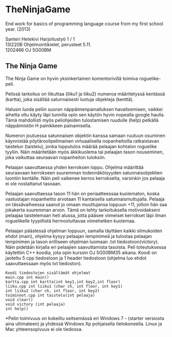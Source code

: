 # TheNinjaGame
End work for basics of programming language course from my first school year. (2013)

Santeri Hetekivi Harjoitustyö 1 / 1  
13I220B Ohjelmointikielet, perusteet 5.11.  
1202466 OJ 5G00BM  

## The Ninja Game

The Ninja Game on hyvin yksinkertainen komentorivillä toimiva roguelike-peli.

Pelissä tarkoitus on liikuttaa (liiku1 ja liiku2) numeroa määritetyssä kentässä (kartta), joka
sisältää satunnaisesti luotuja objekteja (kenttä).

Halusin luoda peliin suoran näppäimenpainalluksen havaitsemisen, vaikkei aihetta oltu
käyty läpi tunnilla opin sen käytön hyvin nopealla google haulla. Tämä mahdollisti myös
peliohjeiden tulostamisen ruudulle (help) pelkällä näppäimistön H painikkeen painamisella.

Numeron joutuessa satunnaisen objektin kanssa samaan ruutuun osuminen käynnistää
pöytäroolipelimainen virtuaalisella nopanheitoilla ratkaistavan taistelun (taistelu), jonka lopputulos
määrää pelaajan kohtalon roguelike tyyliin. Näin määritetään myös äkkikuolema tai pelaajan tason
nouseminen, joka vaikuttaa seuraavan nopanheiton tuloksiin.

Pelaajan saavuttaessa yhden kerroksen loppu. Ohjelma määrittää seuraavaan kerrokseen
suuremman todennäköisyyden satunnaisobjektien luontiin kentälle. Näin peli vaikenee kerros
kerrokselta, varsinkin jos pelaaja ei ole nostattanut tasoaan.

Pelaajan saavuttaessa tason 11 hän on periaatteessaa kuolematon, koska vastustajan
nopanheitto arvotaan 11 kantaisella satunnaismuttujalla. Pelaaja on tässävaiheessa saanut jo omaan
muuttujansa loppuun +11, jolloin hän saa jokakerta suuremman arvon. Tämä on tehty tarkoituksella
motivoidakseni pelaajaa taistelemaan heti alussa, jotta pääsee viimeiset kerrokset läpi ilman
roguelikelle tyypillistä hermostuttavaa viimehetken kuolemaa.

Pelaajan päästessä ohjelman loppuun, samalla täyttäen kaikki silmukoiden ehdot (main),
ohjelma kysyy pelaajan lempinimeä ja tulostaa pelaajan lempinimen ja tason erilliseen ohjelman
luomaan .txt tiedostoon(victory). Näin pidetään kirjalla eri pelaajien saavuttamista tasoista.
Peli toteutuksessa käytettiin C++ koodia, jota opin kurssin OJ 5G00BM35 aikana.
Koodi on jaoteltu 5 cpp tiedostoon ja 1 header tiedostoon (ohjelma luo ehdot saavuttaessaan myös
txt tiedoston).

```
Koodi tiedostojen sisältämät ohjelmat
main.cpp int main()
kartta.cpp int kartta(int key1,int key2,int floor)
liiku.cpp int liiku1 (char ch, int floor, int key1)
int liiku2 (char ch, int floor, int key2)
toiminnot.cpp int taistelu(int pelaaja)
void clear()
void victory (int pelaaja)
int help()
```
*Pelin toimivuus on kokeiltu seitsemässä eri Windows 7 - (starter versiosta aina ultimateen) ja
yhdessä Windows Xp pohjaisella tietokoneella. Linux ja Mac yhteensopivuus ei ole tiedossa.


